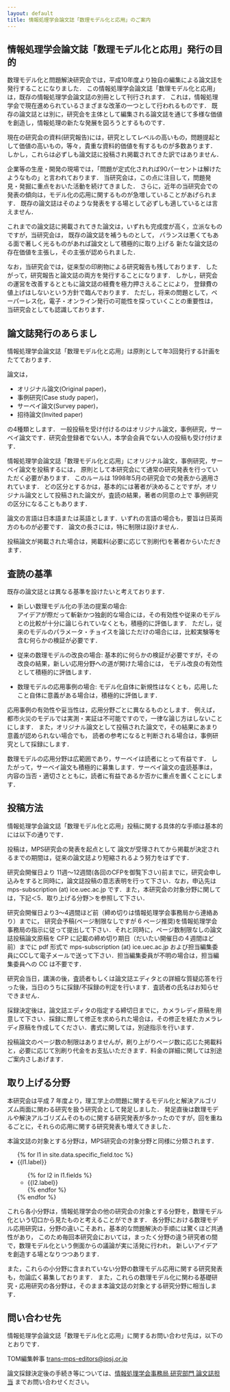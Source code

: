 ```yaml
---
layout: default
title: 情報処理学会論文誌「数理モデル化と応用」のご案内
---
```


## 情報処理学会論文誌「数理モデル化と応用」発行の目的

数理モデル化と問題解決研究会では，平成10年度より独自の編集による論文誌を発行することになりました．
この情報処理学会論文誌「数理モデル化と応用」は，既存の情報処理学会論文誌の別冊として刊行されます．
これは，情報処理学会で現在進められているさまざまな改革の一つとして行われるものです．
既存の論文誌とは別に，研究会を主体として編集される論文誌を通じて多様な価値を創造し，情報処理の新たな発展を図ろうとするものです．

現在の研究会の資料(研究報告)には，研究としてレベルの高いもの，問題提起として価値の高いもの，等々，貴重な資料的価値を有するものが多数あります．
しかし，これらは必ずしも論文誌に投稿され掲載されてきた訳ではありません．

企業等の生産・開発の現場では，「問題が定式化されれば90パーセントは解けたようなもの」と言われております．
当研究会は，この点に注目して，問題発見・発掘に重点をおいた活動を続けてきました．
さらに，近年の当研究会での発表の傾向は，モデル化の応用に関するものが急増していることがあげられます．
既存の論文誌はそのような発表をする場として必ずしも適しているとは言えません．

これまでの論文誌に掲載されてきた論文は，いずれも完成度が高く，立派なものですが，当研究会は，
既存の論文誌を補うものとして，
バランスは悪くてもある面で著しく光るものがあれば論文として積極的に取り上げる
新たな論文誌の存在価値を主張し，その主張が認められました．

なお，当研究会では，従来型の印刷物による研究報告も残しております．
したがって，研究報告と論文誌の両方を発行することになります．
しかし，研究会の運営を改善するとともに論文誌の経費を極力押さえることにより，
登録費の値上げはしないという方針で臨んでおります．
ただし，将来の問題として，ペーパーレス化，電子・オンライン発行の可能性を探っていくことの重要性は，
当研究会としても認識しております．

## 論文誌発行のあらまし

情報処理学会論文誌「数理モデル化と応用」は原則として年3回発行する計画をたてております．

論文は，

- オリジナル論文(Original paper)，
- 事例研究(Case study paper)，
- サーベイ論文(Survey paper)，
- 招待論文(Invited paper)

の4種類とします．
一般投稿を受け付けるのはオリジナル論文，事例研究，サーベイ論文です．研究会登録者でない人，本学会会員でない人の投稿も受け付けます．

情報処理学会論文誌「数理モデル化と応用」にオリジナル論文，事例研究，サーベイ論文を投稿するには，
原則として本研究会にて通常の研究発表を行っていただく必要があります．
このルールは 1998年5月の研究会での発表から適用されています．
どの区分とするかは，基本的には著者が決めることですが，オリジナル論文として投稿された論文が，査読の結果，著者の同意の上で
事例研究の区分になることもあります．

論文の言語は日本語または英語とします．いずれの言語の場合も，要旨は日英両方のものが必要です．
論文の長さには，特に制限は設けません．

投稿論文が掲載された場合は，掲載料(必要に応じて別刷代)を著者からいただきます．

## 査読の基準

既存の論文誌とは異なる基準を設けたいと考えております．

- 新しい数理モデル化の手法の提案の場合:  
    アイデアが際だって斬新かつ独創的な場合には，その有効性や従来のモデルとの比較が十分に論じられていなくとも，積極的に評価します．
    ただし，従来のモデルのパラメータ・チョイスを論じただけの場合には，比較実験等を含む何らかの検証が必要です．

- 従来の数理モデルの改良の場合:
    基本的に何らかの検証が必要ですが，その改良の結果，新しい応用分野への道が開けた場合には，
    モデル改良の有効性として積極的に評価します．

- 数理モデルの応用事例の場合:
    モデル化自体に新規性はなくとも，応用したこと自体に意義がある場合は，積極的に評価します．

応用事例の有効性や妥当性は，応用分野ごとに異なるものとします．
例えば，都市火災のモデルでは実測・実証は不可能ですので，一律な論じ方はしないことにします．
また，オリジナル論文として投稿された論文で，その結果にあまり意義が認められない場合でも，
読者の参考になると判断される場合は，事例研究として採録にします．

数理モデルの応用分野は広範囲であり，サーベイは読者にとって有益です．
したがって，サーベイ論文も積極的に募集します．サーベイ論文の査読基準は，
内容の当否・適切さとともに，読者に有益であるか否かに重点を置くことにします．

## 投稿方法

情報処理学会論文誌「数理モデル化と応用」投稿に関する具体的な手順は基本的には以下の通りです．

投稿は，MPS研究会の発表を起点として
論文が受理されてから掲載が決定されるまでの期間は，従来の論文誌より短縮されるよう努力をはずです．

研究会開催日より 11週〜12週間(各回のCFPを御覧下さい)前までに，研究会申し込みをすると同時に，論文誌投稿の意志表明を行って下さい．なお，申込先は mps-subscription (at) ice.uec.ac.jp です．また，本研究会の対象分野に関しては，下記＜5．取り上げる分野＞を参照して下さい．

研究会開催日より3～4週間ほど前（締め切りは情報処理学会事務局から連絡あり）までに， 研究会予稿(ページ制限なしですが 6 ページ推奨)を情報処理学会事務局の指示に従って提出して下さい．それと同時に，ページ数制限なしの論文誌投稿論文原稿を CFP に記載の締め切り期日（だいたい開催日の４週間ほど前）までに pdf 形式で mps-subscription (at) ice.uec.ac.jp および担当編集委員にCCして電子メールで送って下さい．担当編集委員が不明の場合は，担当編集委員への CC は不要です．

研究会当日，講演の後，査読者もしくは論文誌エディタとの詳細な質疑応答を行った後，当日のうちに採録/不採録の判定を行います．査読者の氏名はお知らせできません．

採録決定後は，論文誌エディタの指定する締切日までに，カメラレディ原稿を用意して下さい．採録に際して修正を求められた場合は，その修正を経たカメラレディ原稿を作成してください．書式に関しては，別途指示を行います．

投稿論文のページ数の制限はありませんが，刷り上がりページ数に応じた掲載料と，必要に応じて別刷り代金をお支払いただきます．料金の詳細に関しては別途ご案内さしあげます．

## 取り上げる分野

本研究会は平成 7 年度より，理工学上の問題に関するモデル化と解決アルゴリズム両面に関わる研究を扱う研究会として発足しました．
発足直後は数理モデルや解決アルゴリズムそのものに関する研究発表が多かったのですが，回を重ねるごとに，それらの応用に関する研究発表も増えてきました．

本論文誌の対象とする分野は，MPS研究会の対象分野と同様に分類されます．

<ul>
  {% for l1 in site.data.specific_field.toc %}
    <li> {{l1.label}} </li>
    <ul>
        {% for l2 in l1.fields %}
        <li>{{l2.label}}</li>
        {% endfor %}
    </ul>
  {% endfor %}
</ul>

これら各小分野は，情報処理学会の他の研究会の対象とする分野を，数理モデル化という切口から見たものと考えることができます．
各分野における数理モデル応用研究は，分野の違いこそあれ，基本的な問題解決の手順には驚くほど共通性があり，
このため毎回本研究会においては，まったく分野の違う研究者の間で，数理モデル化という側面からの議論が実に活発に行われ，
新しいアイデアを創造する場となりつつあります．

また，これらの小分野に含まれていない分野の数理モデル応用に関する研究発表も，勿論広く募集しております．
また，これらの数理モデル化に関わる基礎研究・応用研究の各分野は，そのまま本論文誌の対象とする研究分野に相当します．

## 問い合わせ先

情報処理学会論文誌「数理モデル化と応用」に関するお問い合わせ先は，以下のとおりです．

TOM編集幹事  <trans-mps-editors@ipsj.or.jp>

論文採録決定後の手続き等については、[情報処理学会事務局 研究部門 論文誌担当](https://www.ipsj.or.jp/jimukyoku.html) までお問い合わせください。
